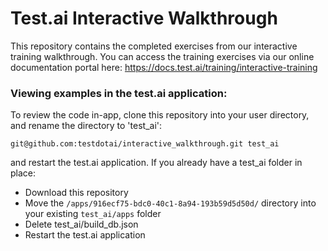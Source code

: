 # Test.ai Interactive Walkthrough

This repository contains the completed exercises from our interactive training walkthrough. You can access the training exercises via our online documentation portal here:
https://docs.test.ai/training/interactive-training

### Viewing examples in the test.ai application:
To review the code in-app, clone this repository into your user directory, and rename the directory to 'test_ai':

`git@github.com:testdotai/interactive_walkthrough.git test_ai`

and restart the test.ai application. If you already have a test_ai folder in place:

- Download this repository
- Move the `/apps/916ecf75-bdc0-40c1-8a94-193b59d5d50d/` directory into your existing `test_ai/apps` folder
- Delete test_ai/build_db.json
- Restart the test.ai application
